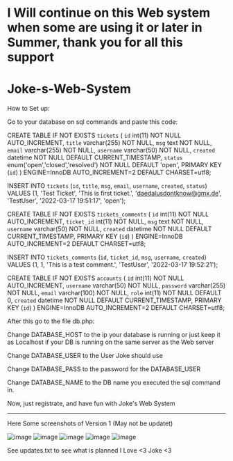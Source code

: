 # I Will continue on this Web system when some are using it or later in Summer, thank you for all this support

# Joke-s-Web-System


How to Set up:

Go to your database on sql commands and paste this code:


CREATE TABLE IF NOT EXISTS `tickets` (
	`id` int(11) NOT NULL AUTO_INCREMENT,
	`title` varchar(255) NOT NULL,
	`msg` text NOT NULL,
	`email` varchar(255) NOT NULL,
    `username` varchar(50) NOT NULL,
	`created` datetime NOT NULL DEFAULT CURRENT_TIMESTAMP,
	`status` enum('open','closed','resolved') NOT NULL DEFAULT 'open',
	PRIMARY KEY (`id`)
) ENGINE=InnoDB AUTO_INCREMENT=2 DEFAULT CHARSET=utf8;

INSERT INTO `tickets` (`id`, `title`, `msg`, `email`, `username`, `created`, `status`) VALUES (1, 'Test Ticket', 'This is first ticket.', 'daedalusdontknow@gmx.de', 'TestUser', '2022-03-17 19:51:17', 'open');

CREATE TABLE IF NOT EXISTS `tickets_comments` (
	`id` int(11) NOT NULL AUTO_INCREMENT,
	`ticket_id` int(11) NOT NULL,
	`msg` text NOT NULL,
    `username` varchar(50) NOT NULL,
	`created` datetime NOT NULL DEFAULT CURRENT_TIMESTAMP,
	PRIMARY KEY (`id`)
) ENGINE=InnoDB AUTO_INCREMENT=2 DEFAULT CHARSET=utf8;

INSERT INTO `tickets_comments` (`id`, `ticket_id`, `msg`, `username`, `created`) VALUES (1, 1, 'This is a test comment.', 'TestUser', '2022-03-17 19:52:21');

CREATE TABLE IF NOT EXISTS `accounts` (
	`id` int(11) NOT NULL AUTO_INCREMENT,
  	`username` varchar(50) NOT NULL,
  	`password` varchar(255) NOT NULL,
  	`email` varchar(100) NOT NULL,
	`role` int(11) NOT NULL DEFAULT 0,
	`created` datetime NOT NULL DEFAULT CURRENT_TIMESTAMP,
    PRIMARY KEY (`id`)
) ENGINE=InnoDB AUTO_INCREMENT=2 DEFAULT CHARSET=utf8;


After this go to the file db.php:

Change DATABASE_HOST to the ip your database is running or just keep it as Localhost if your DB is running on the same server as the Web server

Change DATABASE_USER to the User Joke should use

Change DATABASE_PASS to the password for the DATABASE_USER

Change DATABASE_NAME to the DB name you executed the sql command in.

Now, just registrate, and have fun with Joke's Web System

-----------------------------------------------------------------------------------------------------------------------------------------------------------------------

Here Some screenshots of Version 1 (May not be updatet)


![image](https://user-images.githubusercontent.com/101858241/159173668-bf301c54-0f00-4968-8262-15199441bb6f.png)
![image](https://user-images.githubusercontent.com/101858241/159173682-7e8a8006-8979-417a-8d26-a68f55d887da.png)
![image](https://user-images.githubusercontent.com/101858241/159173697-917b4c1b-52fa-4902-a460-5e0714fdbd16.png)
![image](https://user-images.githubusercontent.com/101858241/159341693-b17aaba5-8a5f-433e-ac4f-b9c0262ac600.png)
![image](https://user-images.githubusercontent.com/101858241/159173832-e698a237-1ac7-4473-876b-bdf837b35c9f.png)


See updates.txt to see what is planned
I Love <3 Joke <3

